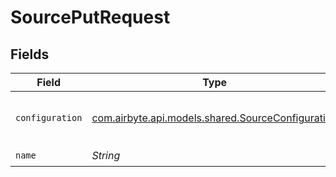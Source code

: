 # SourcePutRequest


## Fields

| Field                                                                                           | Type                                                                                            | Required                                                                                        | Description                                                                                     | Example                                                                                         |
| ----------------------------------------------------------------------------------------------- | ----------------------------------------------------------------------------------------------- | ----------------------------------------------------------------------------------------------- | ----------------------------------------------------------------------------------------------- | ----------------------------------------------------------------------------------------------- |
| `configuration`                                                                                 | [com.airbyte.api.models.shared.SourceConfiguration](../../models/shared/SourceConfiguration.md) | :heavy_check_mark:                                                                              | The values required to configure the source.                                                    | {<br/>"user": "charles"<br/>}                                                                   |
| `name`                                                                                          | *String*                                                                                        | :heavy_check_mark:                                                                              | N/A                                                                                             |                                                                                                 |